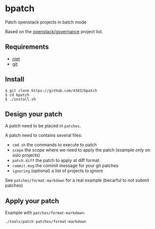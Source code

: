 # bpatch

Patch openstack projects in batch mode

Based on the [openstack/governance](https://github.com/openstack/governance) project list.

## Requirements

- [niet](https://github.com/openuedo/niet)
- [git](https://github.com/git/git)

## Install

```shell
$ git clone https://github.com/4383/bpatch
$ cd bpatch
$ ./install.sh
```

## Design your patch

A patch need to be placed in `patches`.

A patch need to contains several files:
- `cmd.sh` the commands to execute to patch
- `scope` the scope where we need to apply the patch (example only on oslo projects)
- `patch.diff` the patch to apply at diff format
- `commit.msg` the commit message for your git patches
- `ignoring` (optional) a list of projects to ignore

See `patches/format-markdown` for a real example (becarful to not submit patches)

## Apply your patch

Example with `patches/format-markdown`:
```shell
./tools/patch patches/format-markdown
```
